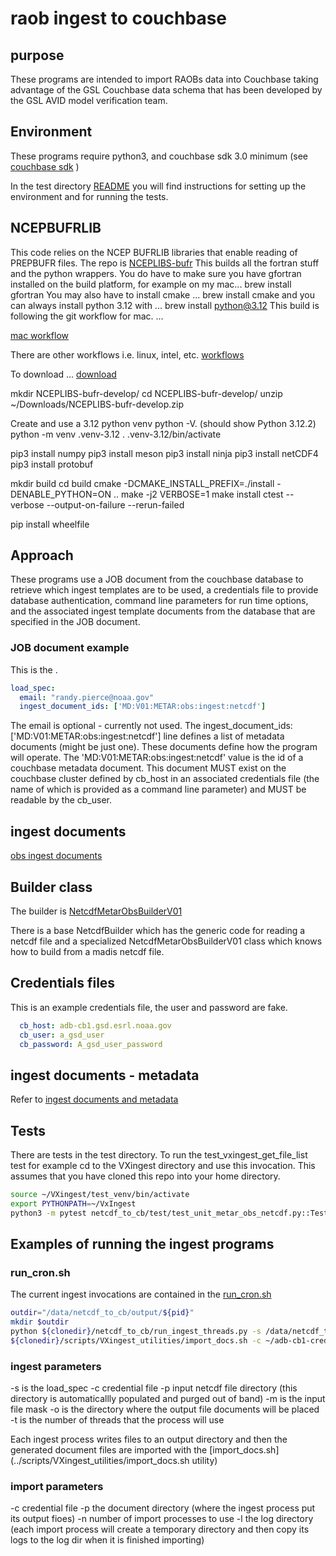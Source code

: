 # raob ingest to couchbase

## purpose

These programs are intended to import RAOBs data into Couchbase taking advantage of the GSL Couchbase data schema that has been developed by the GSL AVID model verification team.

## Environment

These programs require python3, and couchbase sdk 3.0 minimum (see [couchbase sdk](https://docs.couchbase.com/python-sdk/current/hello-world/start-using-sdk.html) )

In the test directory [README](test/README.md) you will find instructions for setting up the environment and for running the tests.

## NCEPBUFRLIB

This code relies on the NCEP BUFRLIB libraries that enable reading of PREPBUFR files.
The repo is [NCEPLIBS-bufr](https://github.com/NOAA-EMC/NCEPLIBS-bufr)
This builds all the fortran stuff and the python wrappers. You do have to make sure
you have gfortran installed on the build platform, for example on my mac... brew install gfortran
You may also have to install cmake ... brew install cmake
and you can always install python 3.12 with ... brew install python@3.12
This build is following the git workflow for mac. ...

[mac workflow](https://github.com/NOAA-EMC/NCEPLIBS-bufr/blob/develop/.github/workflows/MacOS.yml)

There are other workflows i.e. linux, intel, etc.
[workflows](https://github.com/NOAA-EMC/NCEPLIBS-bufr/blob/develop/.github/workflows)

To download ...
[download](https://github.com/NOAA-EMC/NCEPLIBS-bufr/archive/refs/heads/develop.zip)

mkdir NCEPLIBS-bufr-develop/
cd NCEPLIBS-bufr-develop/
unzip ~/Downloads/NCEPLIBS-bufr-develop.zip

Create and use a 3.12 python venv
python -V. (should show Python 3.12.2)
python -m venv .venv-3.12
. .venv-3.12/bin/activate

pip3 install numpy
pip3 install meson
pip3 install ninja
pip3 install netCDF4
pip3 install protobuf

mkdir build
cd build
cmake -DCMAKE_INSTALL_PREFIX=./install -DENABLE_PYTHON=ON ..
make -j2 VERBOSE=1
make install
ctest --verbose --output-on-failure --rerun-failed


pip install wheelfile
## Approach

These programs use a JOB document from the couchbase database to retrieve which ingest templates are to be used, a credentials file to provide database authentication, command line parameters for run time options, and the associated ingest template documents from the database that are specified in the JOB document.

### JOB document example

This is the .

``` yaml
load_spec:
  email: "randy.pierce@noaa.gov"
  ingest_document_ids: ['MD:V01:METAR:obs:ingest:netcdf']
```

The email is optional - currently not used.
The ingest_document_ids: ['MD:V01:METAR:obs:ingest:netcdf'] line defines
a list of metadata documents (might be just one). These documents define how the program will operate.
The 'MD:V01:METAR:obs:ingest:netcdf' value is the id of a couchbase metadata document.
This document MUST exist on the couchbase cluster defined by cb_host in an associated credentials file (the name of which is provided as a command line parameter) and MUST be readable by the cb_user.

## ingest documents

[obs ingest documents](https://github.com/NOAA-GSL/VxIngest/blob/0edaa03be13d75812e19ecf295e952b46d255b8f/mats_metadata_and_indexes/metadata_files/ingest_stations_and_obs_netcdf.json)

## Builder class

The builder is [NetcdfMetarObsBuilderV01](https://github.com/NOAA-GSL/VxIngest/blob/8758f5e12ed0b20166961c201721e0f5098c5474/netcdf_to_cb/netcdf_builder.py#L354)

There is a base NetcdfBuilder which has the generic code for reading a netcdf file and a specialized NetcdfMetarObsBuilderV01 class which knows how to build from a madis netcdf file.

## Credentials files

This is an example credentials file, the user and password are fake.

``` yaml
  cb_host: adb-cb1.gsd.esrl.noaa.gov
  cb_user: a_gsd_user
  cb_password: A_gsd_user_password

```

## ingest documents - metadata

Refer to [ingest documents and metadata](https://github.com/NOAA-GSL/VxIngest/blob/77b73babf031a19ba9623a7fed60de3583c9475b/mats_metadata_and_indexes/metadata_files/README.md#L11)

## Tests

There are tests in the test directory. To run the test_vxingest_get_file_list test
for example cd to the VXingest directory and use this invocation.
This assumes that you have cloned this repo into your home directory.

``` sh
source ~/VXingest/test_venv/bin/activate
export PYTHONPATH=~/VxIngest
python3 -m pytest netcdf_to_cb/test/test_unit_metar_obs_netcdf.py::TestNetcdfObsBuilderV01Unit::test_vxingest_get_file_list
```

## Examples of running the ingest programs

### run_cron.sh

The current ingest invocations are contained in the [run_cron.sh](https://github.com/NOAA-GSL/VxIngest/blob/main/scripts/VXingest_utilities/run-cron.sh)


``` sh
outdir="/data/netcdf_to_cb/output/${pid}"
mkdir $outdir
python ${clonedir}/netcdf_to_cb/run_ingest_threads.py -s /data/netcdf_to_cb/load_specs/load_spec_netcdf_metar_obs_V01.yaml -c ~/adb-cb1-credentials -p /public/data/madis/point/metar/netcdf -m %Y%m%d_%H%M -o $outdir -t8
${clonedir}/scripts/VXingest_utilities/import_docs.sh -c ~/adb-cb1-credentials -p $outdir -n 8 -l ${clonedir}/logs
```

### ingest parameters

-s is the load_spec
-c credential file
-p input netcdf file directory (this directory is automaticallly populated and purged out of band)
-m is the input file mask
-o is the directory where the output file documents will be placed
-t is the number of threads that the process will use

Each ingest process writes files to an output directory and then the generated document files are imported with the
[import_docs.sh](../scripts/VXingest_utilities/import_docs.sh utility)

### import parameters

-c credential file
-p the document directory (where the ingest process put its output fioes)
-n number of import processes to use
-l the log directory (each import process will create a temporary directory and then copy its logs to the log dir when it is finished importing)
